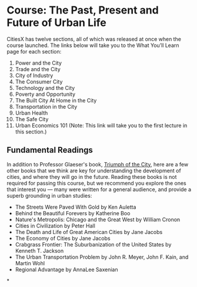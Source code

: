 # Course: The Past, Present and Future of Urban Life

​CitiesX has twelve sections, all of which was released at once when the course launched. The links below will take you to the What You’ll Learn page for each section:

1. Power and the City
2. Trade and the City
3. City of Industry
4. The Consumer City
5. Technology and the City
6. Poverty and Opportunity
7. The Built City At Home in the City
8. Transportation in the City
9. Urban Health
10. The Safe City
11. Urban Economics 101 \(Note: This link will take you to the first lecture in this section.\)

## Fundamental Readings

In addition to Professor Glaeser's book, [Triumph of the City](https://courses.edx.org/courses/course-v1:HarvardX+Urban101x+3T2020/183d28fa31c846b8ac31d89debdb415b/), here are a few other books that we think are key for understanding the development of cities, and where they will go in the future. Reading these books is not required for passing this course, but we recommend you explore the ones that interest you — many were written for a general audience, and provide a superb grounding in urban studies:

* The Streets Were Paved With Gold by Ken Auletta
* Behind the Beautiful Forevers by Katherine Boo
* Nature's Metropolis: Chicago and the Great West by William Cronon
* Cities in Civilization by Peter Hall
* The Death and Life of Great American Cities by Jane Jacobs
* The Economy of Cities by Jane Jacobs
* Crabgrass Frontier: The Suburbanization of the United States  by Kenneth T. Jackson
* The Urban Transportation Problem by John R. Meyer, John F. Kain, and Martin Wohl
* Regional Advantage by AnnaLee Saxenian

\*

